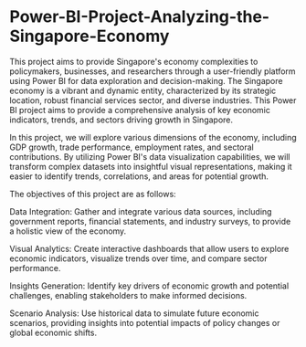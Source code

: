 # Power-BI-Project-Analyzing-the-Singapore-Economy
This project aims to provide Singapore's economy complexities to policymakers, businesses, and researchers through a user-friendly platform using Power BI for data exploration and decision-making.
The Singapore economy is a vibrant and dynamic entity, characterized by its strategic location, robust financial services sector, and diverse industries. This Power BI project aims to provide a comprehensive analysis of key economic indicators, trends, and sectors driving growth in Singapore.

In this project, we will explore various dimensions of the economy, including GDP growth, trade performance, employment rates, and sectoral contributions. By utilizing Power BI's data visualization capabilities, we will transform complex datasets into insightful visual representations, making it easier to identify trends, correlations, and areas for potential growth.

The objectives of this project are as follows:

Data Integration: Gather and integrate various data sources, including government reports, financial statements, and industry surveys, to provide a holistic view of the economy.

Visual Analytics: Create interactive dashboards that allow users to explore economic indicators, visualize trends over time, and compare sector performance.

Insights Generation: Identify key drivers of economic growth and potential challenges, enabling stakeholders to make informed decisions.

Scenario Analysis: Use historical data to simulate future economic scenarios, providing insights into potential impacts of policy changes or global economic shifts.
